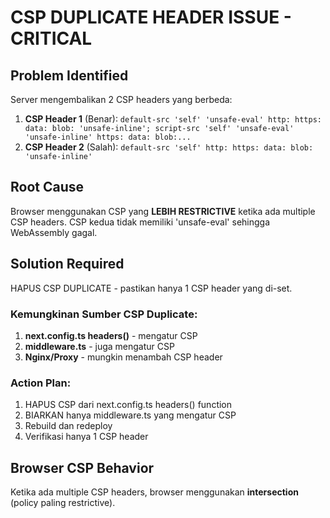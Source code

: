 # CSP DUPLICATE HEADER ISSUE - CRITICAL

## Problem Identified
Server mengembalikan 2 CSP headers yang berbeda:

1. **CSP Header 1** (Benar): `default-src 'self' 'unsafe-eval' http: https: data: blob: 'unsafe-inline'; script-src 'self' 'unsafe-eval' 'unsafe-inline' https: data: blob:...`
2. **CSP Header 2** (Salah): `default-src 'self' http: https: data: blob: 'unsafe-inline'`

## Root Cause
Browser menggunakan CSP yang **LEBIH RESTRICTIVE** ketika ada multiple CSP headers. CSP kedua tidak memiliki 'unsafe-eval' sehingga WebAssembly gagal.

## Solution Required
HAPUS CSP DUPLICATE - pastikan hanya 1 CSP header yang di-set.

### Kemungkinan Sumber CSP Duplicate:
1. **next.config.ts headers()** - mengatur CSP
2. **middleware.ts** - juga mengatur CSP  
3. **Nginx/Proxy** - mungkin menambah CSP header

### Action Plan:
1. HAPUS CSP dari next.config.ts headers() function
2. BIARKAN hanya middleware.ts yang mengatur CSP
3. Rebuild dan redeploy
4. Verifikasi hanya 1 CSP header

## Browser CSP Behavior
Ketika ada multiple CSP headers, browser menggunakan **intersection** (policy paling restrictive).